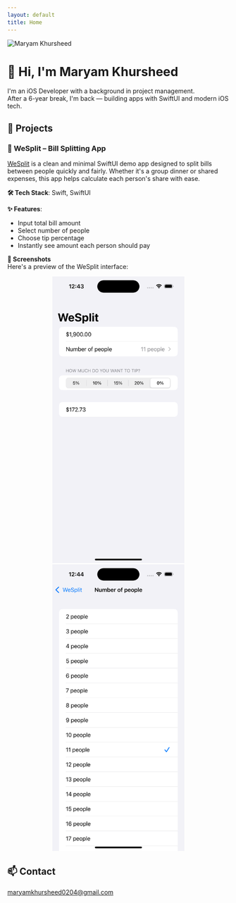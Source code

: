 ```yaml
---
layout: default
title: Home
---
```


![Maryam Khursheed](assets/maryam-photo.png)


# 👋 Hi, I'm Maryam Khursheed

I'm an iOS Developer with a background in project management.  
After a 6-year break, I'm back — building apps with SwiftUI and modern iOS tech.

## 🔧 Projects


### 💸 WeSplit – Bill Splitting App

[WeSplit](https://github.com/dev-maryamkhursheed/WeSplit) is a clean and minimal SwiftUI demo app designed to split bills between people quickly and fairly. Whether it's a group dinner or shared expenses, this app helps calculate each person's share with ease.

**🛠 Tech Stack**: Swift, SwiftUI

**✨ Features**:
- Input total bill amount
- Select number of people
- Choose tip percentage
- Instantly see amount each person should pay

**📸 Screenshots**  
Here's a preview of the WeSplit interface:


  <p align="center">
  <img src="https://raw.githubusercontent.com/dev-maryamkhursheed/WeSplit/main/Screenshots/1.png" width="300" alt="WeSplit Screenshot 1">
  <img src="https://raw.githubusercontent.com/dev-maryamkhursheed/WeSplit/main/Screenshots/2.png" width="300" alt="WeSplit Screenshot 2">
</p>




## 📫 Contact
maryamkhursheed0204@gmail.com

